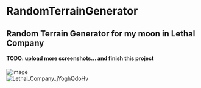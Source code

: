 # RandomTerrainGenerator
## Random Terrain Generator for my moon in Lethal Company
#### TODO: upload more screenshots... and finish this project
![image](https://github.com/user-attachments/assets/f6044f7b-63af-45e0-9254-29c09d473c15)  
![Lethal_Company_jYoghQdoHv](https://github.com/user-attachments/assets/0f52743c-4ec4-45dc-a629-305f86e1acfa)  
